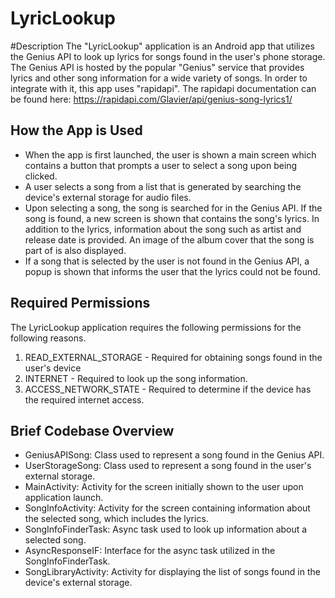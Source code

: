 # LyricLookup

#Description
The "LyricLookup" application is an Android app that utilizes the Genius API to look up lyrics for songs found in the user's phone storage. 
The Genius API is hosted by the popular "Genius" service that provides lyrics and other song information for a wide variety of songs. 
In order to integrate with it, this app uses "rapidapi". The rapidapi documentation can be found here: https://rapidapi.com/Glavier/api/genius-song-lyrics1/

## How the App is Used
- When the app is first launched, the user is shown a main screen which contains a button that prompts a user to select a song upon being clicked.
- A user selects a song from a list that is generated by searching the device's external storage for audio files.
- Upon selecting a song, the song is searched for in the Genius API. If the song is found, a new screen is shown that contains the song's lyrics. In addition to the lyrics, information about the song such as artist and release date is provided. An image of the album cover that the song is part of is also displayed.
- If a song that is selected by the user is not found in the Genius API, a popup is shown that informs the user that the lyrics could not be found.

## Required Permissions
The LyricLookup application requires the following permissions for the following reasons.
1. READ_EXTERNAL_STORAGE - Required for obtaining songs found in the user's device
2. INTERNET - Required to look up the song information.
3. ACCESS_NETWORK_STATE - Required to determine if the device has the required internet access.

## Brief Codebase Overview
- GeniusAPISong: Class used to represent a song found in the Genius API.
- UserStorageSong: Class used to represent a song found in the user's external storage.
- MainActivity: Activity for the screen initially shown to the user upon application launch.
- SongInfoActivity: Activity for the screen containing information about the selected song, which includes the lyrics.
- SongInfoFinderTask: Async task used to look up information about a selected song.
- AsyncResponseIF: Interface for the async task utilized in the SongInfoFinderTask.
- SongLibraryActivity: Activity for displaying the list of songs found in the device's external storage.
